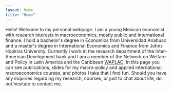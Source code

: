 ```yaml
---
layout: home
title: "Home"
---
```


Hello! Welcome to my personal webpage. I am a young Mexican economist with research interests in macroeconomics, mostly public and international finance. I hold a bachelor's degree in Economics from Universidad Anahuac and a master's degree in International Economics and Finance from Johns Hopkins University. Currently I work in the research department of the Inter-American Development bank and I am a member of the Network on Welfare and Policy in Latin America and the Caribbean [WAPLAC](http://waplac.org/team/gabriel-marin). In this page you can see publications, slides for my macro-policy and applied international macroeconomics courses, and photos I take that I find fun. Should you have any inquiries regarding my research, courses, or just to chat about life, do not hesitate to contact me.   
